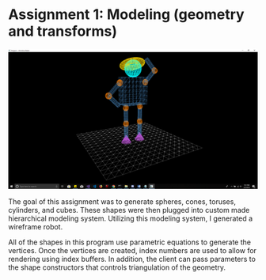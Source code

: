 Assignment 1: Modeling (geometry and transforms)
===============================================

![Primitive Robot](Projects/Assignment1/Screenshots/Robot.PNG)

The goal of this assignment was to generate spheres, cones, toruses, cylinders, and cubes.
These shapes were then plugged into custom made hierarchical modeling system. Utilizing
this modeling system, I generated a wireframe robot.

All of the shapes in this program use parametric equations to generate the vertices. Once
the vertices are created, index numbers are used to allow for rendering using index buffers. 
In addition, the client can pass parameters to the shape constructors that controls 
triangulation of the geometry.
